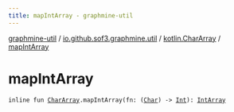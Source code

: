 ```yaml
---
title: mapIntArray - graphmine-util
---
```


[graphmine-util](../../index.html) / [io.github.sof3.graphmine.util](../index.html) / [kotlin.CharArray](index.html) / [mapIntArray](./map-int-array.html)

# mapIntArray

`inline fun `[`CharArray`](https://kotlinlang.org/api/latest/jvm/stdlib/kotlin/-char-array/index.html)`.mapIntArray(fn: (`[`Char`](https://kotlinlang.org/api/latest/jvm/stdlib/kotlin/-char/index.html)`) -> `[`Int`](https://kotlinlang.org/api/latest/jvm/stdlib/kotlin/-int/index.html)`): `[`IntArray`](https://kotlinlang.org/api/latest/jvm/stdlib/kotlin/-int-array/index.html)